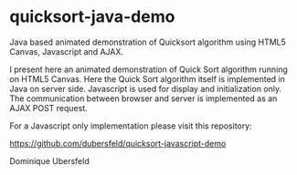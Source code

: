 # quicksort-java-demo
Java based animated demonstration of Quicksort algorithm using HTML5 Canvas, Javascript and AJAX.

I present here an animated demonstration of Quick Sort algorithm running on HTML5 Canvas. Here the Quick Sort algorithm itself is implemented in Java on server side. Javascript is used for display and initialization only. The communication between browser and server is implemented as an AJAX POST request.

For a Javascript only implementation please visit this repository:

https://github.com/dubersfeld/quicksort-javascript-demo

Dominique Ubersfeld
